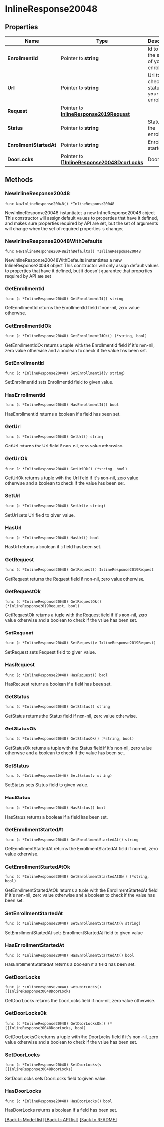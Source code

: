 # InlineResponse20048

## Properties

Name | Type | Description | Notes
------------ | ------------- | ------------- | -------------
**EnrollmentId** | Pointer to **string** | Id to check the status of your enrollment | [optional] 
**Url** | Pointer to **string** | Url to check the status of your enrollment | [optional] 
**Request** | Pointer to [**InlineResponse2019Request**](InlineResponse2019Request.md) |  | [optional] 
**Status** | Pointer to **string** | Status of the enrollment | [optional] 
**EnrollmentStartedAt** | Pointer to **string** | Enrollment started at | [optional] 
**DoorLocks** | Pointer to [**[]InlineResponse20048DoorLocks**](InlineResponse20048DoorLocks.md) | Door locks | [optional] 

## Methods

### NewInlineResponse20048

`func NewInlineResponse20048() *InlineResponse20048`

NewInlineResponse20048 instantiates a new InlineResponse20048 object
This constructor will assign default values to properties that have it defined,
and makes sure properties required by API are set, but the set of arguments
will change when the set of required properties is changed

### NewInlineResponse20048WithDefaults

`func NewInlineResponse20048WithDefaults() *InlineResponse20048`

NewInlineResponse20048WithDefaults instantiates a new InlineResponse20048 object
This constructor will only assign default values to properties that have it defined,
but it doesn't guarantee that properties required by API are set

### GetEnrollmentId

`func (o *InlineResponse20048) GetEnrollmentId() string`

GetEnrollmentId returns the EnrollmentId field if non-nil, zero value otherwise.

### GetEnrollmentIdOk

`func (o *InlineResponse20048) GetEnrollmentIdOk() (*string, bool)`

GetEnrollmentIdOk returns a tuple with the EnrollmentId field if it's non-nil, zero value otherwise
and a boolean to check if the value has been set.

### SetEnrollmentId

`func (o *InlineResponse20048) SetEnrollmentId(v string)`

SetEnrollmentId sets EnrollmentId field to given value.

### HasEnrollmentId

`func (o *InlineResponse20048) HasEnrollmentId() bool`

HasEnrollmentId returns a boolean if a field has been set.

### GetUrl

`func (o *InlineResponse20048) GetUrl() string`

GetUrl returns the Url field if non-nil, zero value otherwise.

### GetUrlOk

`func (o *InlineResponse20048) GetUrlOk() (*string, bool)`

GetUrlOk returns a tuple with the Url field if it's non-nil, zero value otherwise
and a boolean to check if the value has been set.

### SetUrl

`func (o *InlineResponse20048) SetUrl(v string)`

SetUrl sets Url field to given value.

### HasUrl

`func (o *InlineResponse20048) HasUrl() bool`

HasUrl returns a boolean if a field has been set.

### GetRequest

`func (o *InlineResponse20048) GetRequest() InlineResponse2019Request`

GetRequest returns the Request field if non-nil, zero value otherwise.

### GetRequestOk

`func (o *InlineResponse20048) GetRequestOk() (*InlineResponse2019Request, bool)`

GetRequestOk returns a tuple with the Request field if it's non-nil, zero value otherwise
and a boolean to check if the value has been set.

### SetRequest

`func (o *InlineResponse20048) SetRequest(v InlineResponse2019Request)`

SetRequest sets Request field to given value.

### HasRequest

`func (o *InlineResponse20048) HasRequest() bool`

HasRequest returns a boolean if a field has been set.

### GetStatus

`func (o *InlineResponse20048) GetStatus() string`

GetStatus returns the Status field if non-nil, zero value otherwise.

### GetStatusOk

`func (o *InlineResponse20048) GetStatusOk() (*string, bool)`

GetStatusOk returns a tuple with the Status field if it's non-nil, zero value otherwise
and a boolean to check if the value has been set.

### SetStatus

`func (o *InlineResponse20048) SetStatus(v string)`

SetStatus sets Status field to given value.

### HasStatus

`func (o *InlineResponse20048) HasStatus() bool`

HasStatus returns a boolean if a field has been set.

### GetEnrollmentStartedAt

`func (o *InlineResponse20048) GetEnrollmentStartedAt() string`

GetEnrollmentStartedAt returns the EnrollmentStartedAt field if non-nil, zero value otherwise.

### GetEnrollmentStartedAtOk

`func (o *InlineResponse20048) GetEnrollmentStartedAtOk() (*string, bool)`

GetEnrollmentStartedAtOk returns a tuple with the EnrollmentStartedAt field if it's non-nil, zero value otherwise
and a boolean to check if the value has been set.

### SetEnrollmentStartedAt

`func (o *InlineResponse20048) SetEnrollmentStartedAt(v string)`

SetEnrollmentStartedAt sets EnrollmentStartedAt field to given value.

### HasEnrollmentStartedAt

`func (o *InlineResponse20048) HasEnrollmentStartedAt() bool`

HasEnrollmentStartedAt returns a boolean if a field has been set.

### GetDoorLocks

`func (o *InlineResponse20048) GetDoorLocks() []InlineResponse20048DoorLocks`

GetDoorLocks returns the DoorLocks field if non-nil, zero value otherwise.

### GetDoorLocksOk

`func (o *InlineResponse20048) GetDoorLocksOk() (*[]InlineResponse20048DoorLocks, bool)`

GetDoorLocksOk returns a tuple with the DoorLocks field if it's non-nil, zero value otherwise
and a boolean to check if the value has been set.

### SetDoorLocks

`func (o *InlineResponse20048) SetDoorLocks(v []InlineResponse20048DoorLocks)`

SetDoorLocks sets DoorLocks field to given value.

### HasDoorLocks

`func (o *InlineResponse20048) HasDoorLocks() bool`

HasDoorLocks returns a boolean if a field has been set.


[[Back to Model list]](../README.md#documentation-for-models) [[Back to API list]](../README.md#documentation-for-api-endpoints) [[Back to README]](../README.md)


